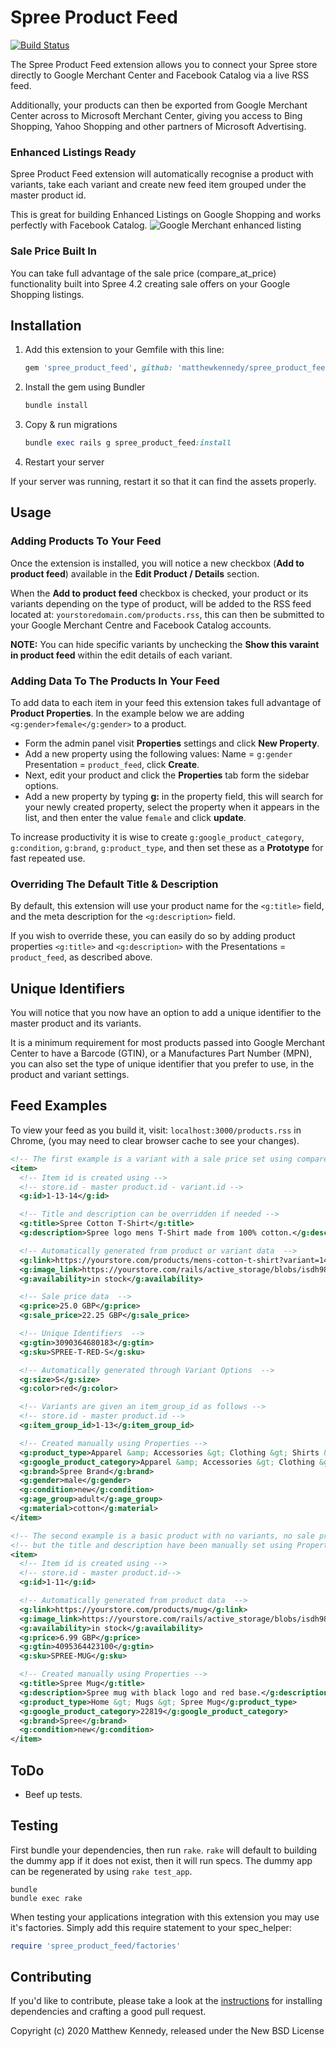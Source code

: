 # Spree Product Feed

[![Build Status](https://travis-ci.org/MatthewKennedy/spree_product_feed.svg?branch=master)](https://travis-ci.org/MatthewKennedy/spree_product_feed)

The Spree Product Feed extension allows you to connect your Spree store directly to Google Merchant Center and Facebook Catalog via a live RSS feed.

Additionally, your products can then be exported from Google Merchant Center across to Microsoft Merchant Center, giving you access to Bing Shopping, Yahoo Shopping and other partners of Microsoft Advertising.

### Enhanced Listings Ready

Spree Product Feed extension will automatically recognise a product with variants, take each variant and create new feed item grouped under the master product id.

This is great for building Enhanced Listings on Google Shopping and works perfectly with Facebook Catalog.
![Google Merchant enhanced listing](https://lh3.googleusercontent.com/U52jfORqQSkO57TyGLFqdln08B7GnGYm5h0tyg91HxsN-4JoX7g2WR8CePG79udqEym1=w895)

### Sale Price Built In

You can take full advantage of the sale price (compare_at_price) functionality built into Spree 4.2 creating sale offers on your Google Shopping listings.

## Installation

1. Add this extension to your Gemfile with this line:

    ```ruby
    gem 'spree_product_feed', github: 'matthewkennedy/spree_product_feed'
    ```

2. Install the gem using Bundler

    ```ruby
    bundle install
    ```

3. Copy & run migrations

    ```ruby
    bundle exec rails g spree_product_feed:install
    ```

4. Restart your server

  If your server was running, restart it so that it can find the assets properly.

## Usage

### Adding Products To Your Feed
Once the extension is installed, you will notice a new checkbox (**Add to product feed**) available in the **Edit Product / Details** section.

When the **Add to product feed** checkbox is checked, your product or its variants depending on the type of product, will be added to the RSS feed located at: ```yourstoredomain.com/products.rss```, this can then be submitted to your Google Merchant Centre and Facebook Catalog accounts.

**NOTE:** You can hide specific variants by unchecking the **Show this varaint in product feed** within the edit details of each variant.

### Adding Data To The Products In Your Feed

To add data to each item in your feed this extension takes full advantage of **Product Properties**. In the example below we are adding ```<g:gender>female</g:gender>``` to a product.

- Form the admin panel visit **Properties** settings and click **New Property**.
- Add a new property using the following values: Name = ```g:gender``` Presentation = ```product_feed```, click **Create**.
- Next, edit your product and click the **Properties** tab form the sidebar options.
- Add a new property by typing **g:** in the property field, this will search for your newly created property, select the property when it appears in the list, and then enter the value ```female``` and click **update**.

To increase productivity it is wise to create ```g:google_product_category```, ```g:condition```, ```g:brand```, ```g:product_type```, and then set these as a  **Prototype** for fast repeated use.

### Overriding The Default Title & Description

By default, this extension will use your product name for the ```<g:title>``` field, and the meta description for the ```<g:description>``` field.

If you wish to override these, you can easily do so by adding product properties ```<g:title>``` and ```<g:description>``` with the Presentations = ```product_feed```, as described above.

## Unique Identifiers
You will notice that you now have an option to add a unique identifier to the master product and its variants.

It is a minimum requirement for most products passed into Google Merchant Center to have a Barcode (GTIN), or a Manufactures Part Number (MPN), you can also set the type of unique identifier that you prefer to use, in the product and variant settings.

## Feed Examples

To view your feed as you build it, visit:  ```localhost:3000/products.rss``` in Chrome, (you may need to clear browser cache to see your changes).

```xml
<!-- The first example is a variant with a sale price set using compare_at_price -->
<item>
  <!-- Item id is created using -->
  <!-- store.id - master product.id - variant.id -->
  <g:id>1-13-14</g:id>

  <!-- Title and description can be overridden if needed -->
  <g:title>Spree Cotton T-Shirt</g:title>
  <g:description>Spree logo mens T-Shirt made from 100% cotton.</g:description>

  <!-- Automatically generated from product or variant data  -->
  <g:link>https://yourstore.com/products/mens-cotton-t-shirt?variant=14</g:link>
  <g:image_link>https://yourstore.com/rails/active_storage/blobs/isdh988/spree-t-shirt-red.jpg</g:image_link>
  <g:availability>in stock</g:availability>

  <!-- Sale price data  -->
  <g:price>25.0 GBP</g:price>
  <g:sale_price>22.25 GBP</g:sale_price>

  <!-- Unique Identifiers  -->
  <g:gtin>3090364680183</g:gtin>
  <g:sku>SPREE-T-RED-S</g:sku>

  <!-- Automatically generated through Variant Options  -->
  <g:size>S</g:size>
  <g:color>red</g:color>

  <!-- Variants are given an item_group_id as follows -->
  <!-- store.id - master product.id -->
  <g:item_group_id>1-13</g:item_group_id>

  <!-- Created manually using Properties -->
  <g:product_type>Apparel &amp; Accessories &gt; Clothing &gt; Shirts &amp; Tops</g:product_type>
  <g:google_product_category>Apparel &amp; Accessories &gt; Clothing &gt; Shirts &amp; Tops</g:google_product_category>
  <g:brand>Spree Brand</g:brand>
  <g:gender>male</g:gender>
  <g:condition>new</g:condition>
  <g:age_group>adult</g:age_group>
  <g:material>cotton</g:material>
</item>

<!-- The second example is a basic product with no variants, no sale price -->
<!-- but the title and description have been manually set using Properties  -->
<item>
  <!-- Item id is created using -->
  <!-- store.id - master product.id-->
  <g:id>1-11</g:id>

  <!-- Automatically generated from product data  -->
  <g:link>https://yourstore.com/products/mug</g:link>
  <g:image_link>https://yourstore.com/rails/active_storage/blobs/isdh988/spree-mug.jpg</g:image_link>
  <g:availability>in stock</g:availability>
  <g:price>6.99 GBP</g:price>
  <g:gtin>4095364423100</g:gtin>
  <g:sku>SPREE-MUG</g:sku>

  <!-- Created manually using Properties -->
  <g:title>Spree Mug</g:title>
  <g:description>Spree mug with black logo and red base.</g:description>
  <g:product_type>Home &gt; Mugs &gt; Spree Mug</g:product_type>
  <g:google_product_category>22819</g:google_product_category>
  <g:brand>Spree</g:brand>
  <g:condition>new</g:condition>
</item>
 ```
## ToDo

- Beef up tests.

## Testing

First bundle your dependencies, then run `rake`. `rake` will default to building the dummy app if it does not exist, then it will run specs. The dummy app can be regenerated by using `rake test_app`.

```shell
bundle
bundle exec rake
```

When testing your applications integration with this extension you may use it's factories.
Simply add this require statement to your spec_helper:

```ruby
require 'spree_product_feed/factories'
```

## Contributing

If you'd like to contribute, please take a look at the
[instructions](CONTRIBUTING.md) for installing dependencies and crafting a good
pull request.

Copyright (c) 2020 Matthew Kennedy, released under the New BSD License
